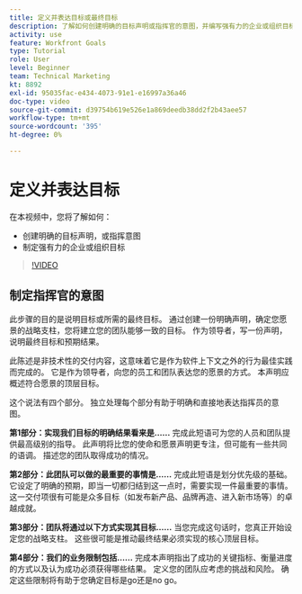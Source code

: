 ```yaml
---
title: 定义并表达目标或最终目标
description: 了解如何创建明确的目标声明或指挥官的意图，并编写强有力的企业或组织目标。
activity: use
feature: Workfront Goals
type: Tutorial
role: User
level: Beginner
team: Technical Marketing
kt: 8892
exl-id: 95035fac-e434-4073-91e1-e16997a36a46
doc-type: video
source-git-commit: d39754b619e526e1a869deedb38dd2f2b43aee57
workflow-type: tm+mt
source-wordcount: '395'
ht-degree: 0%

---
```


# 定义并表达目标

在本视频中，您将了解如何：

* 创建明确的目标声明，或指挥意图
* 制定强有力的企业或组织目标

>[!VIDEO](https://video.tv.adobe.com/v/335186/?quality=12)

<!--
Your turn graphic
-->

## 制定指挥官的意图

此步骤的目的是说明目标或所需的最终目标。 通过创建一份明确声明，确定您愿景的战略支柱，您将建立您的团队能够一致的目标。 作为领导者，写一份声明，说明最终目标和预期结果。

此陈述是非技术性的交付内容，这意味着它是作为软件上下文之外的行为最佳实践而完成的。 它是作为领导者，向您的员工和团队表达您的愿景的方式。 本声明应概述符合愿景的顶层目标。

这个说法有四个部分。 独立处理每个部分有助于明确和直接地表达指挥员的意图。

**第1部分：实现我们目标的明确结果看来是……**
完成此短语可为您的人员和团队提供最高级别的指导。 此声明将比您的使命和愿景声明更专注，但可能有一些共同的语调。 描述您的团队取得成功的情况。

**第2部分：此团队可以做的最重要的事情是……**
完成此短语是划分优先级的基础。 它设定了明确的预期，即当一切都归结到这一点时，需要实现一件最重要的事情。 这一交付项很有可能是众多目标（如发布新产品、品牌再造、进入新市场等）的卓越成就。

**第3部分：团队将通过以下方式实现其目标……**
当您完成这句话时，您真正开始设定您的战略支柱。 这些很可能是推动最终结果必须实现的核心顶层目标。

**第4部分：我们的业务限制包括……**
完成本声明指出了成功的关键指标、衡量进度的方式以及认为成功必须获得哪些结果。 定义您的团队应考虑的挑战和风险。 确定这些限制将有助于您确定目标是go还是no go。
